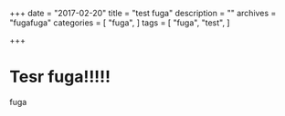 +++
date = "2017-02-20"
title = "test fuga"
description = ""
archives = "fugafuga"
categories = [
    "fuga",
]
tags = [
    "fuga",
    "test",
]

+++

# Tesr fuga!!!!!

fuga


